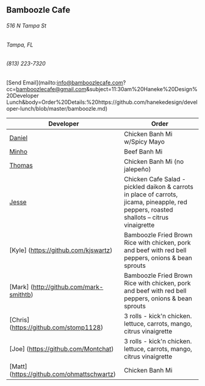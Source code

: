 ## Bamboozle Cafe
###### 516 N Tampa St
###### Tampa, FL
###### (813) 223-7320
[Send Email](mailto:info@bamboozlecafe.com?cc=bamboozlecafe@gmail.com&subject=11:30am%20Haneke%20Design%20Developer Lunch&body=Order%20Details:%20https://github.com/hanekedesign/developer-lunch/blob/master/bamboozle.md)

Developer     | Order
--------------|---------------------
[Daniel](https://github.com/dtartaglia)           	| Chicken Banh Mi w/Spicy Mayo
[Minho](https://github.com/minhochoi)               | Beef Banh Mi
[Thomas](https://github.com/ThomasKomarnicki)       | Chicken Banh Mi (no jalepeño)
[Jesse](https://github.com/jessecurry)              | Chicken Cafe Salad - pickled daikon & carrots in place of carrots,  jicama, pineapple, red peppers, roasted shallots – citrus vinaigrette
[Kyle] (https://github.com/kjswartz)                | Bamboozle Fried Brown Rice with chicken, pork and beef with red bell peppers, onions & bean sprouts
[Mark] (http://github.com/mark-smithtb)             | Bamboozle Fried Brown Rice with chicken, pork and beef with red bell peppers, onions & bean sprouts
[Chris] (https://github.com/stomp1128)              | 3 rolls - kick'n chicken. lettuce, carrots, mango, citrus vinaigrette
[Joe] (https://github.com/Montchat)                 | 3 rolls - kick'n chicken. lettuce, carrots, mango, citrus vinaigrette
[Matt] (https://github.com/ohmattschwartz)          | Chicken Banh Mi 
